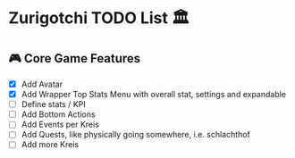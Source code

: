 # Zurigotchi TODO List 🏛️

## 🎮 Core Game Features

- [X] Add Avatar
- [X] Add Wrapper Top Stats Menu with overall stat, settings and expandable
- [ ] Define stats / KPI
- [ ] Add Bottom Actions
- [ ] Add Events per Kreis
- [ ] Add Quests, like physically going somewhere, i.e. schlachthof
- [ ] Add more Kreis
